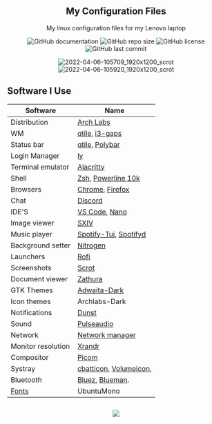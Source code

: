 <h2 align="center">My Configuration Files</h2>
<p align="center">My linux configuration files for my Lenovo laptop</p>
<div align="center">
  
  ![GitHub documentation](https://img.shields.io/badge/documentation-yes-brightgreen.svg?style=flat-square)
  ![GitHub repo size](https://img.shields.io/github/repo-size/chrisjameschamp/Dotfiles?style=flat-square)
  ![GitHub license](https://img.shields.io/badge/License-MIT-yellow.svg?style=flat-square)
  ![GitHub last commit](https://img.shields.io/github/last-commit/chrisjameschamp/Neon-VS-Code-Theme?style=flat-square)

</div>
<div align="center">
  
  ![2022-04-06-105709_1920x1200_scrot](https://user-images.githubusercontent.com/38870317/162052359-e3e067f3-a521-472e-9830-7e967926b450.png)
  ![2022-04-06-105920_1920x1200_scrot](https://user-images.githubusercontent.com/38870317/162052365-3f62a743-2c68-40ef-b1a0-88979485b31e.png)
  
</div>

<h2>Software I Use</h2>

|Software		| Name																	|
|-----------------------|---------------------------------------------------------------------------------------------------------------------------------------|
| Distribution		| [Arch Labs](https://archlabslinux.com/)													|
| WM			| [qtile](https://wiki.archlinux.org/title/Qtile), [i3-gaps](https://i3wm.org/)													|
| Status bar		| [qtile](https://wiki.archlinux.org/title/Qtile), [Polybar](https://github.com/polybar/polybar)											|
| Login Manager		| [ly](https://github.com/fairyglade/ly)								|
| Terminal emulator	| [Alacritty](https://wiki.archlinux.org/title/Alacritty)										|
| Shell			| [Zsh](https://zsh.sourceforge.io/), [Powerline 10k](https://github.com/romkatv/powerlevel10k)													|
| Browsers		| [Chrome](https://www.google.com/chrome/), [Firefox](https://www.mozilla.org/en-US/firefox/new/)						|
| Chat			| [Discord](https://discord.com/)								|
| IDE'S			| [VS Code](https://wiki.archlinux.org/title/Visual_Studio_Code), [Nano](https://www.nano-editor.org/)			|
| Image viewer		| [SXIV](https://wiki.archlinux.org/title/Sxiv)												|
| Music player		| [Spotify-Tui](https://github.com/Rigellute/spotify-tui), [Spotifyd](https://github.com/Spotifyd/spotifyd)											|
| Background setter	| [Nitrogen](https://wiki.archlinux.org/title/Nitrogen)											|
| Launchers		| [Rofi](https://wiki.archlinux.org/title/Rofi)					|
| Screenshots		| [Scrot](https://github.com/resurrecting-open-source-projects/scrot)       |
| Document viewer	| [Zathura](https://wiki.archlinux.org/title/zathura)											|
| GTK Themes		| [Adwaita-Dark](https://www.gnome-look.org/p/1014995/)										|
| Icon themes		| Archlabs-Dark			|
| Notifications		| [Dunst](https://wiki.archlinux.org/title/Dunst)											|
| Sound			| [Pulseaudio](https://wiki.archlinux.org/title/PulseAudio)		|
| Network		| [Network manager](https://wiki.archlinux.org/title/NetworkManager)									|
| Monitor resolution	| [Xrandr](https://wiki.archlinux.org/title/Xrandr)											|
| Compositor		| [Picom](https://wiki.archlinux.org/title/Picom)											|
| Systray		| [cbatticon](https://github.com/valr/cbatticon), [Volumeicon](https://github.com/Maato/volumeicon),													|
| Bluetooth   | [Bluez](http://www.bluez.org/), [Blueman](https://github.com/blueman-project/blueman).    |
| [Fonts](https://www.nerdfonts.com/font-downloads) | UbuntuMono	|

<h2 align="center"></h2>
<div align="center">
  <a href="https://paypal.me/Champeau?country.x=US&locale.x=en_US"><img src="https://img.shields.io/badge/Buy_Me_A_Coffee-FFDD00?style=for-the-badge&logo=buy-me-a-coffee&logoColor=black"></a>
</div>
